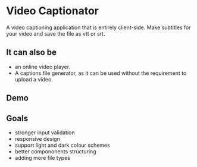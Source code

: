 # Video Captionator

A video captioning application that is entirely client-side. Make subtitles for your video and save the file as vtt or srt.

## It can also be

- an online video player.
- A captions file generator, as it can be used without the requirement to upload a video.

## Demo

## Goals

- stronger input validation
- responsive design
- support light and dark colour schemes
- better compononents structuring
- adding more file types
